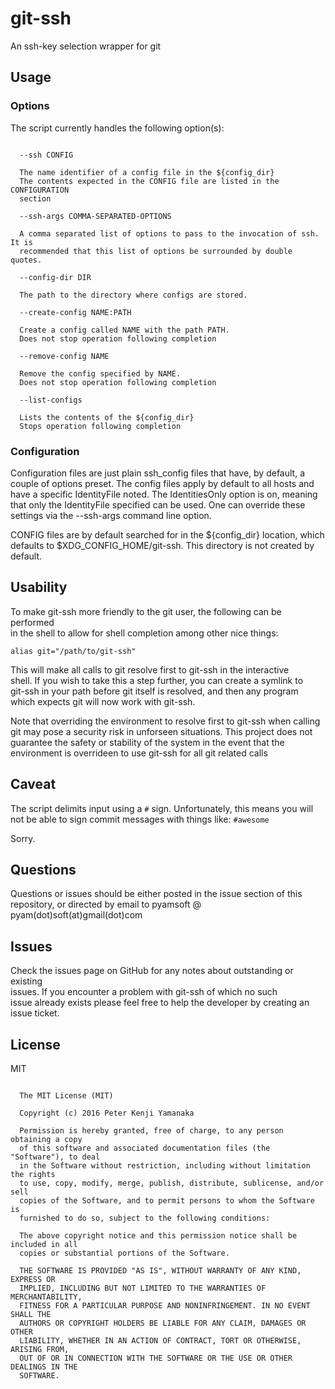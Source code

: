 # git-ssh
An ssh-key selection wrapper for git

## Usage  
### Options
The script currently handles the following option(s):  
```

  --ssh CONFIG

  The name identifier of a config file in the ${config_dir}  
  The contents expected in the CONFIG file are listed in the CONFIGURATION  
  section  

  --ssh-args COMMA-SEPARATED-OPTIONS

  A comma separated list of options to pass to the invocation of ssh. It is  
  recommended that this list of options be surrounded by double quotes.

  --config-dir DIR

  The path to the directory where configs are stored.

  --create-config NAME:PATH

  Create a config called NAME with the path PATH.  
  Does not stop operation following completion  

  --remove-config NAME

  Remove the config specified by NAME.  
  Does not stop operation following completion  

  --list-configs

  Lists the contents of the ${config_dir}  
  Stops operation following completion  

```

### Configuration

Configuration files are just plain ssh_config files that have, by default, a  
couple of options preset. The config files apply by default to all hosts and  
have a specific IdentityFile noted. The IdentitiesOnly option is on, meaning  
that only the IdentityFile specified can be used. One can override these  
settings via the --ssh-args command line option.

CONFIG files are by default searched for in the
${config_dir} location, which defaults to
$XDG_CONFIG_HOME/git-ssh. This directory is not created by default.

## Usability

To make git-ssh more friendly to the git user, the following can be performed  
in the shell to allow for shell completion among other nice things:  
```
alias git="/path/to/git-ssh"  
```
This will make all calls to git resolve first to git-ssh in the interactive  
shell. If you wish to take this a step further, you can create a symlink to  
git-ssh in your path before git itself is resolved, and then any program  
which expects git will now work with git-ssh.  

Note that overriding the environment to resolve first to git-ssh when calling  
git may pose a security risk in unforseen situations. This project does not  
guarantee the safety or stability of the system in the event that the  
environment is overrideen to use git-ssh for all git related calls

## Caveat

The script delimits input using a `#` sign. Unfortunately, this means you will  
not be able to sign commit messages with things like:
`#awesome`

Sorry.

## Questions

Questions or issues should be either posted in the issue section of this  
repository, or directed by email to pyamsoft @ pyam(dot)soft(at)gmail(dot)com

## Issues

Check the issues page on GitHub for any notes about outstanding or existing  
issues. If you encounter a problem with git-ssh of which no such  
issue already exists please feel free to help the developer by creating an  
issue ticket.

## License

MIT  

```

  The MIT License (MIT)

  Copyright (c) 2016 Peter Kenji Yamanaka

  Permission is hereby granted, free of charge, to any person obtaining a copy
  of this software and associated documentation files (the "Software"), to deal
  in the Software without restriction, including without limitation the rights
  to use, copy, modify, merge, publish, distribute, sublicense, and/or sell
  copies of the Software, and to permit persons to whom the Software is
  furnished to do so, subject to the following conditions:

  The above copyright notice and this permission notice shall be included in all
  copies or substantial portions of the Software.

  THE SOFTWARE IS PROVIDED "AS IS", WITHOUT WARRANTY OF ANY KIND, EXPRESS OR
  IMPLIED, INCLUDING BUT NOT LIMITED TO THE WARRANTIES OF MERCHANTABILITY,
  FITNESS FOR A PARTICULAR PURPOSE AND NONINFRINGEMENT. IN NO EVENT SHALL THE
  AUTHORS OR COPYRIGHT HOLDERS BE LIABLE FOR ANY CLAIM, DAMAGES OR OTHER
  LIABILITY, WHETHER IN AN ACTION OF CONTRACT, TORT OR OTHERWISE, ARISING FROM,
  OUT OF OR IN CONNECTION WITH THE SOFTWARE OR THE USE OR OTHER DEALINGS IN THE
  SOFTWARE.

```
